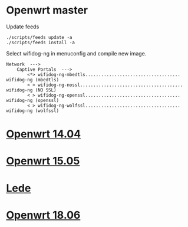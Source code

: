 # Openwrt master

Update feeds

    ./scripts/feeds update -a
    ./scripts/feeds install -a

Select wifidog-ng in menuconfig and compile new image.

	Network  --->
        Captive Portals  --->
            <*> wifidog-ng-mbedtls.................................... wifidog-ng (mbedtls)
            < > wifidog-ng-nossl....................................... wifidog-ng (NO SSL)
            < > wifidog-ng-openssl.................................... wifidog-ng (openssl)
            < > wifidog-ng-wolfssl.................................... wifidog-ng (wolfssl)

# [Openwrt 14.04](https://github.com/zhaojh329/wifidog-ng/blob/openwrt-14.04/README.md)

# [Openwrt 15.05](https://github.com/zhaojh329/wifidog-ng/blob/openwrt-15.05/README.md)

# [Lede](https://github.com/zhaojh329/wifidog-ng/blob/openwrt-lede/README.md)

# [Openwrt 18.06](https://github.com/zhaojh329/wifidog-ng/blob/openwrt-18/README.md)
